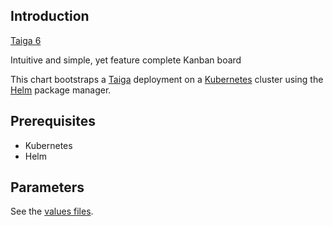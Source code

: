 ## Introduction

[Taiga 6](https://github.com/taigaio)

Intuitive and simple, yet feature complete Kanban board

This chart bootstraps a [Taiga](https://github.com/taigaio) deployment on a [Kubernetes](https://kubernetes.io) cluster using the [Helm](https://helm.sh) package manager.


## Prerequisites

- Kubernetes
- Helm

## Parameters

See the [values files](values.yaml).
